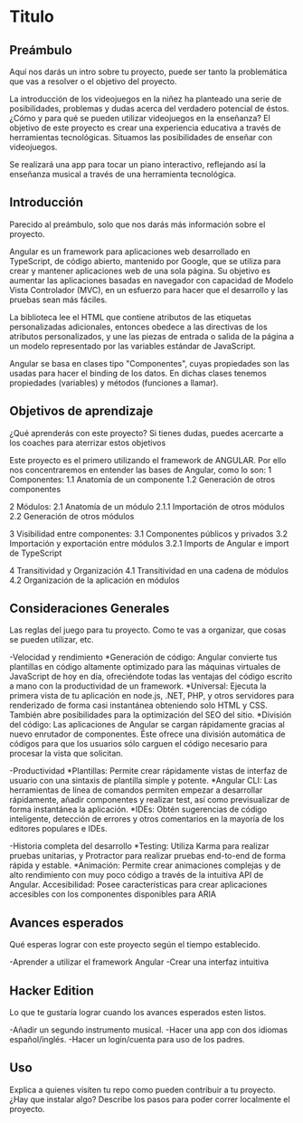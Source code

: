 # Titulo

## Preámbulo
Aquí nos darás un intro sobre tu proyecto, puede ser tanto la problemática que vas a resolver o el objetivo del proyecto. 

La introducción de los videojuegos en la niñez ha planteado una serie de posibilidades, problemas y dudas acerca del verdadero potencial de éstos. ¿Cómo y para qué se pueden utilizar videojuegos en la enseñanza? El objetivo de este proyecto es crear una experiencia educativa a través de herramientas tecnológicas. Situamos las posibilidades de enseñar con videojuegos.

Se realizará una app para tocar un piano interactivo, reflejando así la enseñanza musical a través de una herramienta tecnológica.

## Introducción
Parecido al preámbulo, solo que nos darás más información sobre el proyecto.

Angular es un framework para aplicaciones web desarrollado en TypeScript, de código abierto, mantenido por Google, que se utiliza para crear y mantener aplicaciones web de una sola página. Su objetivo es aumentar las aplicaciones basadas en navegador con capacidad de Modelo Vista Controlador (MVC), en un esfuerzo para hacer que el desarrollo y las pruebas sean más fáciles.

La biblioteca lee el HTML que contiene atributos de las etiquetas personalizadas adicionales, entonces obedece a las directivas de los atributos personalizados, y une las piezas de entrada o salida de la página a un modelo representado por las variables estándar de JavaScript.

Angular se basa en clases tipo "Componentes", cuyas propiedades son las usadas para hacer el binding de los datos. En dichas clases tenemos propiedades (variables) y métodos (funciones a llamar).

## Objetivos de aprendizaje
¿Qué aprenderás con este proyecto? Si tienes dudas, puedes acercarte a los coaches para aterrizar estos objetivos

Este proyecto es el primero utilizando el framework de ANGULAR. Por ello nos concentraremos en entender las bases de Angular, como lo son:
1 Componentes:
1.1 Anatomía de un componente
1.2 Generación de otros componentes

2 Módulos:
2.1 Anatomía de un módulo
2.1.1 Importación de otros módulos
2.2 Generación de otros módulos

3 Visibilidad entre componentes:
3.1 Componentes públicos y privados
3.2 Importación y exportación entre módulos
3.2.1 Imports de Angular e import de TypeScript

4 Transitividad y Organización
4.1 Transitividad en una cadena de módulos
4.2 Organización de la aplicación en módulos

## Consideraciones Generales
Las reglas del juego para tu proyecto. Como te vas a organizar, que cosas se pueden utilizar, etc.

-Velocidad y rendimiento
*Generación de código: Angular convierte tus plantillas en código altamente optimizado para las máquinas virtuales de JavaScript de hoy en día, ofreciéndote todas las ventajas del código escrito a mano con la productividad de un framework.
*Universal: Ejecuta la primera vista de tu aplicación en node.js, .NET, PHP, y otros servidores para renderizado de forma casi instantánea obteniendo solo HTML y CSS. También abre posibilidades para la optimización del SEO del sitio.
*División del código: Las aplicaciones de Angular se cargan rápidamente gracias al nuevo enrutador de componentes. Éste ofrece una división automática de códigos para que los usuarios sólo carguen el código necesario para procesar la vista que solicitan.

-Productividad
*Plantillas: Permite crear rápidamente vistas de interfaz de usuario con una sintaxis de plantilla simple y potente.
*Angular CLI: Las herramientas de línea de comandos permiten empezar a desarrollar rápidamente, añadir componentes y realizar test, así como previsualizar de forma instantánea la aplicación.
*IDEs: Obtén sugerencias de código inteligente, detección de errores y otros comentarios en la mayoría de los editores populares e IDEs.

-Historia completa del desarrollo
*Testing: Utiliza Karma para realizar pruebas unitarias, y Protractor para realizar pruebas end-to-end de forma rápida y estable.
*Animación: Permite crear animaciones complejas y de alto rendimiento con muy poco código a través de la intuitiva API de Angular.
Accesibilidad: Posee características para crear aplicaciones accesibles con los componentes disponibles para ARIA

## Avances esperados
Qué esperas lograr con este proyecto según el tiempo establecido.

-Aprender a utilizar el framework Angular
-Crear una interfaz intuitiva

## Hacker Edition
Lo que te gustaría lograr cuando los avances esperados esten listos.

-Añadir un segundo instrumento musical.
-Hacer una app con dos idiomas español/inglés.
-Hacer un login/cuenta para uso de los padres.

## Uso
Explica a quienes visiten tu repo como pueden contribuir a tu proyecto. ¿Hay que instalar algo? Describe los pasos para poder correr localmente el proyecto.

